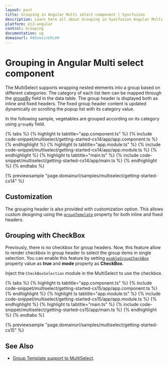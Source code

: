 ```yaml
---
layout: post
title: Grouping in Angular Multi select component | Syncfusion
description: Learn here all about Grouping in Syncfusion Angular Multi select component of Syncfusion Essential JS 2 and more.
platform: ej2-angular
control: Grouping 
documentation: ug
domainurl: ##DomainURL##
---
```


# Grouping in Angular Multi select component

The MultiSelect supports wrapping nested elements into a group based on different categories. The category of each list item can be mapped through the [groupBy](https://ej2.syncfusion.com/angular/documentation/api/multi-select/#fields) field in the data table. The group header is displayed both as inline and fixed headers. The fixed group header content is updated dynamically on scrolling the popup list with its category value.

In the following sample, vegetables are grouped according on its category using `groupBy` field.

{% tabs %}
{% highlight ts tabtitle="app.component.ts" %}
{% include code-snippet/multiselect/getting-started-cs14/app/app.component.ts %}
{% endhighlight %}
{% highlight ts tabtitle="app.module.ts" %}
{% include code-snippet/multiselect/getting-started-cs14/app/app.module.ts %}
{% endhighlight %}
{% highlight ts tabtitle="main.ts" %}
{% include code-snippet/multiselect/getting-started-cs14/app/main.ts %}
{% endhighlight %}
{% endtabs %}
  
{% previewsample "page.domainurl/samples/multiselect/getting-started-cs14" %}

## Customization

The grouping header is also provided with customization option. This allows custom
designing using the [`groupTemplate`](https://ej2.syncfusion.com/angular/documentation/api/multi-select/#grouptemplate) property for both inline and fixed headers.

## Grouping with CheckBox

Previously, there is no checkbox for group headers. Now, this feature allow to render checkbox in group header to select the group items in single selection. You can enable this feature by setting [`enableGroupCheckBox`](https://ej2.syncfusion.com/angular/documentation/api/multi-select/#enablegroupcheckbox) property value as **true** and **mode** property as **CheckBox**.

Inject the `CheckBoxSelection` module in the MultiSelect to use the checkbox.

{% tabs %}
{% highlight ts tabtitle="app.component.ts" %}
{% include code-snippet/multiselect/getting-started-cs15/app/app.component.ts %}
{% endhighlight %}
{% highlight ts tabtitle="app.module.ts" %}
{% include code-snippet/multiselect/getting-started-cs15/app/app.module.ts %}
{% endhighlight %}
{% highlight ts tabtitle="main.ts" %}
{% include code-snippet/multiselect/getting-started-cs15/app/main.ts %}
{% endhighlight %}
{% endtabs %}
  
{% previewsample "page.domainurl/samples/multiselect/getting-started-cs15" %}

## See Also

* [Group Template support to MultiSelect](./templates#group-template).